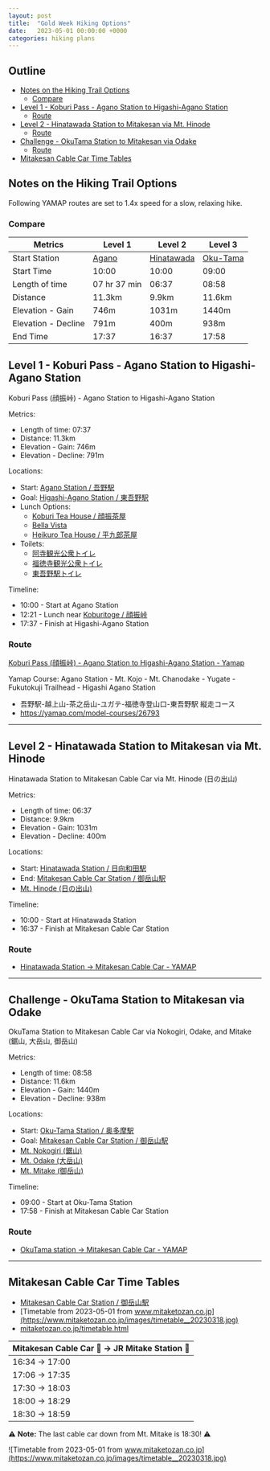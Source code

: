 ```yaml
---
layout: post
title:  "Gold Week Hiking Options"
date:   2023-05-01 00:00:00 +0000
categories: hiking plans
---
```


## Outline<!-- omit in toc -->
* [Notes on the Hiking Trail Options](#notes-on-the-hiking-trail-options)
  * [Compare](#compare)
* [Level 1 - Koburi Pass - Agano Station to Higashi-Agano Station](#level-1---koburi-pass---agano-station-to-higashi-agano-station)
  * [Route](#route)
* [Level 2 - Hinatawada Station to Mitakesan via Mt. Hinode](#level-2---hinatawada-station-to-mitakesan-via-mt-hinode)
  * [Route](#route-1)
* [Challenge - OkuTama Station to Mitakesan via Odake](#challenge---okutama-station-to-mitakesan-via-odake)
  * [Route](#route-2)
* [Mitakesan Cable Car Time Tables](#mitakesan-cable-car-time-tables)

## Notes on the Hiking Trail Options
Following YAMAP routes are set to 1.4x speed for a slow, relaxing hike.

### Compare

| Metrics             | Level 1                                        | Level 2                                             | Level 3                                           |
| ------------------- | ---------------------------------------------- | --------------------------------------------------- | ------------------------------------------------- |
| Start Station       | [Agano](https://goo.gl/maps/no8TWp5cECa1pooq8) | [Hinatawada](https://goo.gl/maps/ULv12ZWtcutLFZLc7) | [Oku-Tama](https://goo.gl/maps/vTKxxa1TxdbqkVJz9) |
| Start Time          | 10:00                                          | 10:00                                               | 09:00                                             |
| Length of time      | 07 hr 37 min                                   | 06:37                                               | 08:58                                             |
| Distance            | 11.3km                                         | 9.9km                                               | 11.6km                                            |
| Elevation - Gain    | 746m                                           | 1031m                                               | 1440m                                             |
| Elevation - Decline | 791m                                           | 400m                                                | 938m                                              |
| End Time            | 17:37                                          | 16:37                                               | 17:58                                             |

## Level 1 - Koburi Pass - Agano Station to Higashi-Agano Station
Koburi Pass (顔振峠) - Agano Station to Higashi-Agano Station

Metrics:
* Length of time: 07:37
* Distance: 11.3km
* Elevation - Gain: 746m
* Elevation - Decline: 791m

Locations:
* Start: [Agano Station / 吾野駅](https://goo.gl/maps/no8TWp5cECa1pooq8)
* Goal: [Higashi-Agano Station / 東吾野駅](https://goo.gl/maps/fbJEYqd2ZHARiu2n9)
* Lunch Options:
  * [Koburi Tea House / 顔振茶屋](https://goo.gl/maps/BxKr2onbtr7REtVQ8)
  * [Bella Vista](https://goo.gl/maps/PTj6wH1HedmX2GgZ7)
  * [Heikuro Tea House / 平九郎茶屋](https://goo.gl/maps/ijtXVvDVVXCUtSWo9)
* Toilets:
  * [阿寺観光公衆トイレ](https://goo.gl/maps/g6z5AxjiHLG4XJxy)
  * [福徳寺観光公衆トイレ](https://goo.gl/maps/Zh2eHU8GiGY1aDXy)
  * [東吾野駅トイレ](https://goo.gl/maps/JtsBNanVjBKkyHM4)

Timeline:
* 10:00 - Start at Agano Station
* 12:21 - Lunch near [Koburitoge / 顔振峠](https://goo.gl/maps/YZLsY8XqkQNsdEUs7)
* 17:37 - Finish at Higashi-Agano Station

### Route
[Koburi Pass (顔振峠) - Agano Station to Higashi-Agano Station - Yamap](https://yamap.com/plans/code/Beui5qhC09Jjg0ZJzYlux4vQLBRQz2vZurXnHqIgNkk67ToNXURT3TwaRQyf7G67StE)

Yamap Course: Agano Station - Mt. Kojo - Mt. Chanodake - Yugate - Fukutokuji Trailhead - Higashi Agano Station
* 吾野駅-越上山-茶之岳山-ユガテ-福徳寺登山口-東吾野駅 縦走コース
* <https://yamap.com/model-courses/26793>

---

## Level 2 - Hinatawada Station to Mitakesan via Mt. Hinode
Hinatawada Station to Mitakesan Cable Car via Mt. Hinode (日の出山)

Metrics:
* Length of time: 06:37
* Distance: 9.9km
* Elevation - Gain: 1031m
* Elevation - Decline: 400m

Locations:
* Start: [Hinatawada Station / 日向和田駅](https://goo.gl/maps/ULv12ZWtcutLFZLc7)
* End: [Mitakesan Cable Car Station / 御岳山駅](https://goo.gl/maps/W7baocnkbqSZ1iDZ7)
* [Mt. Hinode (日の出山)](https://goo.gl/maps/HcM9K3b7XTGBVeee7)

Timeline:
* 10:00 - Start at Hinatawada Station
* 16:37 - Finish at Mitakesan Cable Car Station

### Route
* [Hinatawada Station -> Mitakesan Cable Car - YAMAP](https://yamap.com/plans/code/GRLwFtW60TK04NY-nLeTZLeymIrU7qWER8WWBxkgJNhrvEKkKXXsCKbmncLQ2_2rMoI)

---

## Challenge - OkuTama Station to Mitakesan via Odake
OkuTama Station to Mitakesan Cable Car via Nokogiri, Odake, and Mitake (鋸山, 大岳山, 御岳山)

Metrics:
* Length of time: 08:58
* Distance: 11.6km
* Elevation - Gain: 1440m
* Elevation - Decline: 938m

Locations:
* Start: [Oku-Tama Station / 奥多摩駅](https://goo.gl/maps/vTKxxa1TxdbqkVJz9)
* Goal: [Mitakesan Cable Car Station / 御岳山駅](https://goo.gl/maps/W7baocnkbqSZ1iDZ7)
* [Mt. Nokogiri (鋸山)](https://goo.gl/maps/iKCSZobAK1cV1GUZ8)
* [Mt. Odake (大岳山)](https://goo.gl/maps/2UeiRkAJdaiW63f26)
* [Mt. Mitake (御岳山)](https://goo.gl/maps/dpASYpiTsH7KomtB8)

Timeline:
* 09:00 - Start at Oku-Tama Station
* 17:58 - Finish at Mitakesan Cable Car Station

### Route
* [OkuTama station -> Mitakesan Cable Car - YAMAP](https://yamap.com/plans/code/AZYgi_IhPKWedLy9cQwZpD9TeOf2hngnn-Y-k-ZckKQ88yiFDNFw5OKyJpsJ8cXl0Gg)

---

## Mitakesan Cable Car Time Tables
* [Mitakesan Cable Car Station / 御岳山駅](https://goo.gl/maps/W7baocnkbqSZ1iDZ7)
* [Timetable from 2023-05-01 from www.mitaketozan.co.jp](https://www.mitaketozan.co.jp/images/timetable__20230318.jpg)
* [mitaketozan.co.jp/timetable.html](https://www.mitaketozan.co.jp/timetable.html)

| Mitakesan Cable Car 🚠 -> JR Mitake Station 🚉 |
| -------------------------------------------- |
| 16:34 -> 17:00                               |
| 17:06 -> 17:35                               |
| 17:30 -> 18:03                               |
| 18:00 -> 18:29                               |
| 18:30 -> 18:59                               |

⚠️ **Note:** The last cable car down from Mt. Mitake is 18:30! ⚠️

![Timetable from 2023-05-01 from www.mitaketozan.co.jp](https://www.mitaketozan.co.jp/images/timetable__20230318.jpg)
